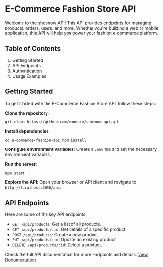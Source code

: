# E-Commerce Fashion Store API

Welcome to the shopnow API! This API provides endpoints for managing products, orders, users, and more. Whether you're building a web or mobile application, this API will help you power your fashion e-commerce platform.

## Table of Contents

1. Getting Started
2. API Endpoints
3. Authentication
4. Usage Examples

## Getting Started

To get started with the E-Commerce Fashion Store API, follow these steps:

 **Clone the repository**:

```
git clone https://github.com/manenim/shopnow-api.git
```


 **Install dependencies**:
```
cd e-commerce-fashion-api npm install
```

 **Configure environment variables**:
Create a `.env` file and set the necessary environment variables.

 **Run the server**:
```
npm start
```


 **Explore the API**:
Open your browser or API client and navigate to `http://localhost:3000/api`.

## API Endpoints

Here are some of the key API endpoints:

- `GET /api/products`: Get a list of all products.
- `GET /api/products/:id`: Get details of a specific product.
- `POST /api/products`: Create a new product.
- `PUT /api/products/:id`: Update an existing product.
- `DELETE /api/products/:id`: Delete a product.

Check the full API documentation for more endpoints and details.
[View Documentation](https://website-name.com](https://ecom-api-ptqc.onrender.com/api/docs/)https://ecom-api-ptqc.onrender.com/api/docs/)
